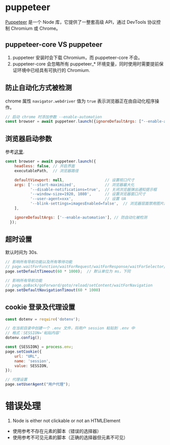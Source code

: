 # puppeteer
[Puppeteer](https://github.com/puppeteer/puppeteer) 是一个 Node 库，它提供了一整套高级 API，通过 DevTools 协议控制 Chromium 或 Chrome。

## puppeteer-core VS puppeteer
1. puppeteer 安装时会下载 Chromium，而 puppeteer-core 不会。
2. puppeteer-core 会忽略所有 puppeteer_* 环境变量，同时使用时需要提前保证环境中已经具有可执行的 Chromium.

## 防止自动化方式被检测
chrome 属性 `navigator.webdriver` 值为 `true` 表示浏览器正在由自动化程序操作。

```javascript
// 启动 chrome 时添加参数 --enable-automation
const browser = await puppeteer.launch({ignoreDefaultArgs: ["--enable-automation"]});
```

## 浏览器启动参数
参考[这里](https://peter.sh/experiments/chromium-command-line-switches/).
```js
const browser = await puppeteer.launch({
    headless: false, // 开启界面
    executablePath,  // 浏览器路径

    defaultViewport: null,                  // 设置视口尺寸
    args: ['--start-maximized',             // 浏览器最大化
           '--disable-notifications=true',  // 关闭浏览器弹出通知提示框
           '--window-size=1920, 1080',      // 设置浏览器窗口尺寸
           '--user-agent=xxx',              // 设置 UA
           '--blink-settings=imagesEnabled=false',  // 浏览器层面禁用图片加载
    ],

    ignoreDefaultArgs: ['--enable-automation'], // 防自动化被检测
  });
```

## 超时设置
默认时间为 30s.

```js
// 影响所有导航功能以及所有等待功能
// page.waitForFunction/waitForRequest/waitForResponse/waitForSelector/waitForXpath
page.setDefaultTimeout(60 * 1000);  // 默认单位为 ms，下同

// 影响所有导航功能
// page.goBack/goForward/goto/reload/setContent/waitForNavigation
page.setDefaultNavigationTimout(60 * 1000)
```

## cookie 登录及代理设置
```js
const dotenv = require('dotenv');

// 在当前目录中创建一个 .env 文件，将用户 session 粘贴到 .env 中
// 格式：SESSION='粘贴内容'
dotenv.config();

const {SESSION} = process.env;
page.setCookie({
    url: "URL",
    name: 'session',
    value: SESSION,
});

// 代理设置
page.setUserAgent("用户代理");
```

# 错误处理
1. Node is either not clickable or not an HTMLElement
- 使用参考不存在元素的脚本（错误的选择器）
- 使用参考不可见元素的脚本（正确的选择器但元素不可见）